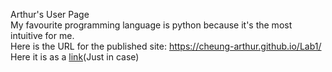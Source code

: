 Arthur's User Page  
My favourite programming language is python because it's the most intuitive for me.  
Here is the URL for the published site: https://cheung-arthur.github.io/Lab1/  
Here it is as a [link](https://cheung-arthur.github.io/Lab1/)(Just in case)  
